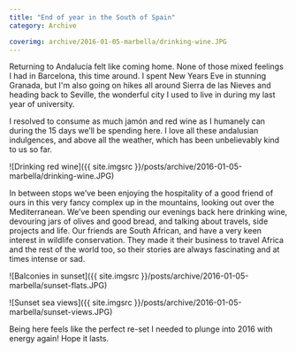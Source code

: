 ```yaml
---
title: "End of year in the South of Spain"
category: Archive

coverimg: archive/2016-01-05-marbella/drinking-wine.JPG
---
```


Returning to Andalucía felt like coming home. None of those mixed feelings I had in Barcelona, this time around. I spent New Years Eve in stunning Granada, but I'm also going on hikes all around Sierra de las Nieves and heading back to Seville, the wonderful city I used to live in during my last year of university.

I resolved to consume as much jamón and red wine as I humanely can during the 15 days we’ll be spending here. I love all these andalusian indulgences, and above all the weather, which has been unbelievably kind to us so far.

![Drinking red wine]({{ site.imgsrc }}/posts/archive/2016-01-05-marbella/drinking-wine.JPG)

In between stops we’ve been enjoying the hospitality of a good friend of ours in this very fancy complex up in the mountains, looking out over the Mediterranean. We’ve been spending our evenings back here drinking wine, devouring jars of olives and good bread, and talking about travels, side projects and life. Our friends are South African, and have a very keen interest in wildlife conservation. They made it their business to travel Africa and the rest of the world too, so their stories are always fascinating and at times intense or sad.

![Balconies in sunset]({{ site.imgsrc }}/posts/archive/2016-01-05-marbella/sunset-flats.JPG)

![Sunset sea views]({{ site.imgsrc }}/posts/archive/2016-01-05-marbella/sunset-views.JPG)

Being here feels like the perfect re-set I needed to plunge into 2016 with energy again! Hope it lasts.